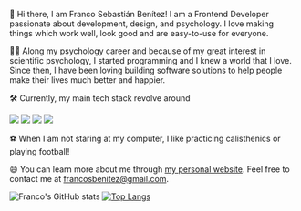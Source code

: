 👋 Hi there, I am Franco Sebastián Benítez! I am a Frontend Developer passionate about development, design, and psychology. I love making things which work well, look good and are easy-to-use for everyone.

👨‍💻 Along my psychology career and because of my great interest in scientific psychology, I started programming and I knew a world that I love. Since then, I have been loving building software solutions to help people make their lives much better and happier.

🛠 Currently, my main tech stack revolve around

![](https://img.shields.io/badge/-Vue-black?style=flat-square&logo=vue.js&link=https://github.com/francosbenitez/)
![](https://img.shields.io/badge/-Vuex-black?style=flat-square&logo=vue.js&link=https://github.com/francosbenitez/)
![](https://img.shields.io/badge/-Bootstrap-black?style=flat-square&logo=bootstrap&link=https://github.com/francosbenitez/)
![](https://img.shields.io/badge/-SASS-black?style=flat-square&logo=sass&link=https://github.com/francosbenitez/)

⚽️ When I am not staring at my computer, I like practicing calisthenics or playing football!

😄 You can learn more about me through [my personal website](https://www.francosbenitez.com/). Feel free to contact me at [francosbenitez@gmail.com](mailto:francosbenitez@gmail.com).

![Franco's GitHub stats](https://github-readme-stats.vercel.app/api?username=francosbenitez)
[![Top Langs](https://github-readme-stats.vercel.app/api/top-langs/?username=francosbenitez&layout=compact&exclude_repo=website&langs_count=6&hide=scss,powershell)](https://github.com/anuraghazra/github-readme-stats)


